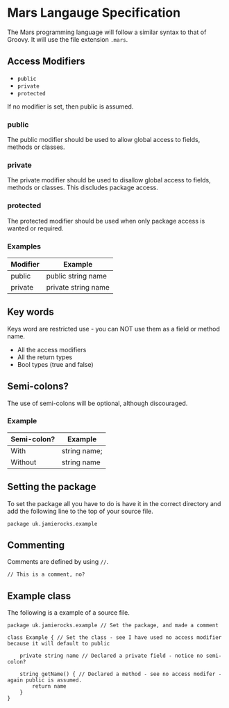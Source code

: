 Mars Langauge Specification
===========================
The Mars programming language will follow a similar syntax to that of Groovy.
It will use the file extension `.mars`.

## Access Modifiers
- `public`
- `private`
- `protected`

If no modifier is set, then public is assumed.

### public
The public modifier should be used to allow global access to fields, methods or classes.

### private
The private modifier should be used to disallow global access to fields, methods or classes. This discludes package access.

### protected
The protected modifier should be used when only package access is wanted or required.

### Examples
| Modifier | Example             |
| -------- | ------------------- |
| public   | public string name  |
| private  | private string name |

## Key words
Keys word are restricted use - you can NOT use them as a field or method name.

- All the access modifiers
- All the return types
- Bool types (true and false)

## Semi-colons?
The use of semi-colons will be optional, although discouraged.

### Example
| Semi-colon? | Example      |
| ----------- | ------------ |
| With        | string name; |
| Without     | string name  |

## Setting the package
To set the package all you have to do is have it in the correct directory and add the following line to the top of your source file.

	package uk.jamierocks.example

## Commenting
Comments are defined by using `//`.

	// This is a comment, no?

## Example class
The following is a example of a source file.

	package uk.jamierocks.example // Set the package, and made a comment

	class Example { // Set the class - see I have used no access modifier because it will default to public

		private string name // Declared a private field - notice no semi-colon?

		string getName() { // Declared a method - see no access modifer - again public is assumed.
			return name
		}
	}

